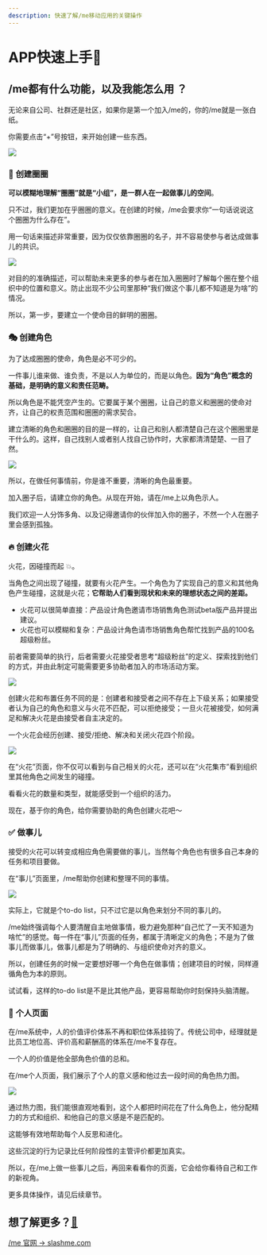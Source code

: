 ```yaml
---
description: 快速了解/me移动应用的关键操作
---
```


# APP快速上手📱

## **/me都有什么功能，以及我能怎么用 ？**

无论来自公司、社群还是社区，如果你是第一个加入/me的，你的/me就是一张白纸。

你需要点击“+”号按钮，来开始创建一些东西。

![](../.gitbook/assets/m01.png)

### **🥳** **创建圈圈**

**可以模糊地理解“圈圈”就是“小组”，是一群人在一起做事儿的空间**。

只不过，我们更加在乎圈圈的意义。在创建的时候，/me会要求你“一句话说说这个圈圈为什么存在”。

用一句话来描述非常重要，因为仅仅依靠圈圈的名子，并不容易使参与者达成做事儿的共识。

![](../.gitbook/assets/m02.png)

对目的的准确描述，可以帮助未来更多的参与者在加入圈圈时了解每个圈在整个组织中的位置和意义。防止出现不少公司里那种“我们做这个事儿都不知道是为啥”的情况。

所以，第一步，要建立一个使命目的鲜明的圈圈。

### **🎭** **创建角色**

为了达成圈圈的使命，角色是必不可少的。

一件事儿谁来做、谁负责，不是以人为单位的，而是以角色。**因为“角色”概念的基础，是明确的意义和责任范畴。**

所以角色是不能凭空产生的。它要属于某个圈圈，让自己的意义和圈圈的使命对齐，让自己的权责范围和圈圈的需求契合。

建立清晰的角色和圈圈的目的是一样的，让自己和别人都清楚自己在这个圈圈里是干什么的。这样，自己找别人或者别人找自己协作时，大家都清清楚楚、一目了然。

![](../.gitbook/assets/m03.png)

所以，在做任何事情前，你是谁不重要，清晰的角色最重要。

加入圈子后，请建立你的角色。从现在开始，请在/me上以角色示人。

我们欢迎一人分饰多角、以及记得邀请你的伙伴加入你的圈子，不然一个人在圈子里会感到孤独。

### **🔥** **创建火花**

火花，因碰撞而起 💥。

当角色之间出现了碰撞，就要有火花产生。一个角色为了实现自己的意义和其他角色产生碰撞，这就是火花；**它帮助人们看到现状和未来的理想状态之间的差距。**

* 火花可以很简单直接：产品设计角色邀请市场销售角色测试beta版产品并提出建议。
* 火花也可以模糊和复杂：产品设计角色请市场销售角色帮忙找到产品的100名超级粉丝。

前者需要简单的执行，后者需要火花接受者思考“超级粉丝”的定义、探索找到他们的方式，并由此制定可能需要更多协助者加入的市场活动方案。

![](../.gitbook/assets/m04.png)

创建火花和布置任务不同的是：创建者和接受者之间不存在上下级关系；如果接受者认为自己的角色和意义与火花不匹配，可以拒绝接受；一旦火花被接受，如何满足和解决火花是由接受者自主决定的。

一个火花会经历创建、接受/拒绝、解决和关闭火花四个阶段。

![](../.gitbook/assets/m05.png)

在“火花”页面，你不仅可以看到与自己相关的火花，还可以在“火花集市”看到组织里其他角色之间发生的碰撞。

看看火花的数量和类型，就能感受到一个组织的活力。

现在，基于你的角色，给你需要协助的角色创建火花吧～

### **✅** **做事儿**

接受的火花可以转变成相应角色需要做的事儿，当然每个角色也有很多自己本身的任务和项目要做。

在“事儿”页面里，/me帮助你创建和整理不同的事情。

![](../.gitbook/assets/m06.png)

实际上，它就是个to-do list，只不过它是以角色来划分不同的事儿的。

/me始终强调每个人要清醒自主地做事情，极力避免那种“自己忙了一天不知道为啥忙”的感觉。每一件在“事儿”页面的任务，都属于清晰定义的角色；不是为了做事儿而做事儿，做事儿都是为了明确的、与组织使命对齐的意义。

所以，创建任务的时候一定要想好哪一个角色在做事情；创建项目的时候，同样遵循角色为本的原则。

试试看，这样的to-do list是不是比其他产品，更容易帮助你时刻保持头脑清醒。

### **👤** **个人页面**

在/me系统中，人的价值评价体系不再和职位体系挂钩了。传统公司中，经理就是比员工地位高、评价高和薪酬高的体系在/me不复存在。

一个人的价值是他全部角色价值的总和。

在/me个人页面，我们展示了个人的意义感和他过去一段时间的角色热力图。

![](../.gitbook/assets/m07.png)

通过热力图，我们能很直观地看到，这个人都把时间花在了什么角色上，他分配精力的方式和组织、和他自己的意义感是不是匹配的。

这能够有效地帮助每个人反思和进化。

这些沉淀的行为记录比任何阶段性的主管评价都更加真实。

所以，在/me上做一些事儿之后，再回来看看你的页面，它会给你看待自己和工作的新视角。

更多具体操作，请见后续章节。

## **想了解更多？**[**💓**](https://emojipedia.org/beating-heart/)

[/me 官网 -&gt; slashme.com](https://www.slashme.com/)

